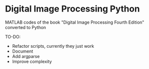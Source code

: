 # Digital Image Processing Python
MATLAB codes of the book "Digital Image Processing Fourth Edition" converted to Python

TO-DO:
- Refactor scripts, currently they just work
- Document
- Add argparse
- Improve complexity
